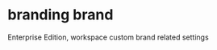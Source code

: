 <!--
 * @Author: sunhaolin@hotoa.com
 * @Date: 2022-07-01 13:18:46
 * @LastEditors: sunhaolin@hotoa.com
 * @LastEditTime: 2022-07-01 13:19:34
 * @Description: 
-->

#  branding brand

Enterprise Edition, workspace custom brand related settings